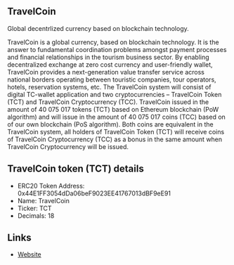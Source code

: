 ## TravelCoin
Global decentrlized currency based on blockchain technology.

TravelCoin is a global currency, based on blockchain technology. It is the answer to fundamental coordination problems amongst payment processes and financial relationships in the tourism business sector. By enabling decentralized exchange at zero cost currency and user-friendly wallet, TravelCoin provides a next-generation value transfer service across national borders operating between touristic companies, tour operators, hotels, reservation systems, etc. The TravelCoin system will consist of digital TC-wallet application and two cryptocurrencies – TravelCoin Token (TCT) and TravelCoin Cryptocurrency (TCC). 
TravelCoin issued in the amount of 40 075 017 tokens (TCT) based on Ethereum blockchain (PoW algorithm) and will issue in the amount of 40 075 017 coins (TCC) based on of our own blockchain (PoS algorithm). Both coins are equivalent in the TravelCoin system, all holders of TravelCoin Token (TCT) will receive coins of TravelCoin Cryptocurrency (TCC) as a bonus in the same amount when TravelCoin Cryptocurrency will be issued.

## TravelCoin token (TCT) details

* ERC20 Token Address: 0x44E1FF3054dDa06beF9023EE41767013dBF9eE91
* Name: TravelCoin
* Ticker: TCT
* Decimals: 18

## Links

* [Website](http://travelcoin.global)
